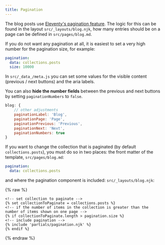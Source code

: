 ```yaml
---
title: Pagination
---
```


The blog posts use [Eleventy's pagination feature](https://www.11ty.dev/docs/pagination/). The logic for this can be found in the layout `src/_layouts/blog.njk`, how many entries should be on a page can be defined in `src/pages/blog.md`.

If you do not want any pagination at all, it is easiest to set a very high number for the pagination size, for example:

```yaml
pagination:
  data: collections.posts
  size: 10000
```

In `src/_data_/meta.js` you can set some values for the visible content (previous / next buttons) and the aria labels.

You can also **hide the number fields** between the previous and next buttons by setting `paginationNumbers` to `false`.

```js
blog: {
	// other adjustments
	paginationLabel: 'Blog',
	paginationPage: 'Page',
	paginationPrevious: 'Previous',
	paginationNext: 'Next',
	paginationNumbers: true
}
```

If you want to change the collection that is paginated (by default `collections.posts`), you must do so in two places: the front matter of the template, `src/pages/blog.md`:

```yaml
pagination:
  data: collections.posts
```

and where the pagination component is included: `src/_layouts/blog.njk`:

{% raw %}

```jinja2
<!-- set collection to paginate -->
{% set collectionToPaginate = collections.posts %}
<!-- if the number of items in the collection is greater than the number of items shown on one page -->
{% if collectionToPaginate.length > pagination.size %}
<!-- include pagination -->
{% include 'partials/pagination.njk' %}
{% endif %}
```

{% endraw %}
